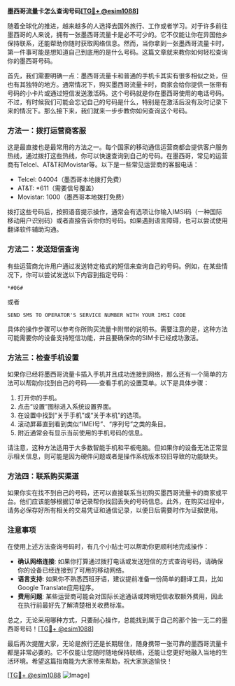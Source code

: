 **墨西哥流量卡怎么查询号码[[TG💪+ @esim1088](https://t.me/s/esim1088)]**

随着全球化的推进，越来越多的人选择去国外旅行、工作或者学习。对于许多前往墨西哥的人来说，拥有一张墨西哥流量卡是必不可少的。它不仅能让你在异国他乡保持联系，还能帮助你随时获取网络信息。然而，当你拿到一张墨西哥流量卡时，第一件事可能是想知道自己到底用的是什么号码。这篇文章就来教你如何轻松查询你的墨西哥号码。

首先，我们需要明确一点：墨西哥流量卡和普通的手机卡其实有很多相似之处，但也有其独特的地方。通常情况下，购买墨西哥流量卡时，商家会给你提供一张带有号码的小卡片或通过短信发送激活码。这个号码就是你在墨西哥使用的电话号码。不过，有时候我们可能会忘记自己的号码是什么，特别是在激活后没有及时记录下来的情况下。那么接下来，我们就来一步步教你如何查询这个号码。

### 方法一：拨打运营商客服

这是最直接也是最常用的方法之一。每个国家的移动通信运营商都会提供客户服务热线，通过拨打这些热线，你可以快速查询到自己的号码。在墨西哥，常见的运营商有Telcel、AT&T和Movistar等。以下是一些常见运营商的客服电话：

- Telcel: 04004（墨西哥本地拨打免费）
- AT&T: *611（需要信号覆盖）
- Movistar: 1000（墨西哥本地拨打免费）

拨打这些号码后，按照语音提示操作，通常会有选项让你输入IMSI码（一种国际移动用户识别码）或者直接告诉你你的号码。如果遇到语言障碍，也可以尝试使用翻译软件辅助沟通。

### 方法二：发送短信查询

有些运营商允许用户通过发送特定格式的短信来查询自己的号码。例如，在某些情况下，你可以尝试发送以下内容到指定号码：

```
*#06#
```

或者

```
SEND SMS TO OPERATOR'S SERVICE NUMBER WITH YOUR IMSI CODE
```

具体的操作步骤可以参考你所购买流量卡附带的说明书。需要注意的是，这种方法可能需要你的设备支持短信功能，并且要确保你的SIM卡已经成功激活。

### 方法三：检查手机设置

如果你已经将墨西哥流量卡插入手机并且成功连接到网络，那么还有一个简单的方法可以帮助你找到自己的号码——查看手机的设置菜单。以下是具体步骤：

1. 打开你的手机。
2. 点击“设置”图标进入系统设置界面。
3. 在设置中找到“关于手机”或“关于本机”的选项。
4. 滚动屏幕直到看到类似“IMEI号”、“序列号”之类的条目。
5. 附近通常会有显示当前使用的手机号码的信息。

请注意，这种方法适用于大多数智能手机和平板电脑。但如果你的设备无法正常显示相关信息，则可能是因为硬件问题或者是操作系统版本较旧导致的功能缺失。

### 方法四：联系购买渠道

如果你实在找不到自己的号码，还可以直接联系当初购买墨西哥流量卡的商家或平台。他们应该能够根据订单记录帮你找回丢失的号码信息。此外，在购买过程中，请务必保存好所有相关的交易凭证和通信记录，以便日后需要时作为证据使用。

### 注意事项

在使用上述方法查询号码时，有几个小贴士可以帮助你更顺利地完成操作：

- **确认网络连接**: 如果你打算通过拨打电话或发送短信的方式查询号码，请确保你的设备已经连接到了可用的移动网络。
- **语言支持**: 如果你不熟悉西班牙语，建议提前准备一份简单的翻译工具，比如Google Translate应用程序。
- **费用问题**: 某些运营商可能会对国际长途通话或跨境短信收取额外费用，因此在执行前最好先了解清楚相关收费标准。

总之，无论采用哪种方式，只要耐心操作，总能找到属于自己的那个独一无二的墨西哥号码！[[TG💪+ @esim1088](https://t.me/s/esim1088)]

最后再次提醒大家，无论是旅行还是长期居住，随身携带一张可靠的墨西哥流量卡都是非常必要的。它不仅能让您随时随地保持联络，还能让您更好地融入当地的生活环境。希望这篇指南能为大家带来帮助，祝大家旅途愉快！

[[TG💪+ @esim1088](https://t.me/s/esim1088) ![Image](https://i.postimg.cc/4NQfJmqS/Snipaste-2025-05-13-00-14-12.png)]